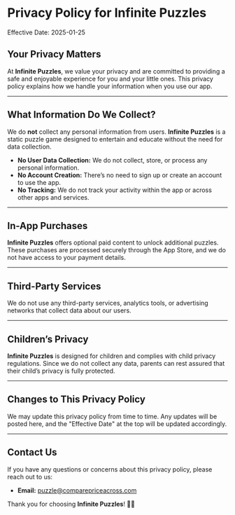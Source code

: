 # Privacy Policy for Infinite Puzzles

Effective Date: 2025-01-25

## **Your Privacy Matters**

At **Infinite Puzzles**, we value your privacy and are committed to providing a safe and enjoyable experience for you and your little ones. This privacy policy explains how we handle your information when you use our app.

---

## **What Information Do We Collect?**

We do **not** collect any personal information from users. **Infinite Puzzles** is a static puzzle game designed to entertain and educate without the need for data collection.  

- **No User Data Collection:** We do not collect, store, or process any personal information.  
- **No Account Creation:** There’s no need to sign up or create an account to use the app.  
- **No Tracking:** We do not track your activity within the app or across other apps and services.  

---

## **In-App Purchases**

**Infinite Puzzles** offers optional paid content to unlock additional puzzles. These purchases are processed securely through the App Store, and we do not have access to your payment details.

---

## **Third-Party Services**

We do not use any third-party services, analytics tools, or advertising networks that collect data about our users.

---

## **Children’s Privacy**

**Infinite Puzzles** is designed for children and complies with child privacy regulations. Since we do not collect any data, parents can rest assured that their child’s privacy is fully protected.

---

## **Changes to This Privacy Policy**

We may update this privacy policy from time to time. Any updates will be posted here, and the "Effective Date" at the top will be updated accordingly.

---

## **Contact Us**

If you have any questions or concerns about this privacy policy, please reach out to us:  
- **Email:** [puzzle@comparepriceacross.com](mailto:puzzle@comparepriceacross.com)

Thank you for choosing **Infinite Puzzles**! 🐼🧩  

